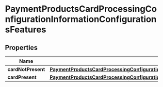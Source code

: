 
# PaymentProductsCardProcessingConfigurationInformationConfigurationsFeatures

## Properties
Name | Type | Description | Notes
------------ | ------------- | ------------- | -------------
**cardNotPresent** | [**PaymentProductsCardProcessingConfigurationInformationConfigurationsFeaturesCardNotPresent**](PaymentProductsCardProcessingConfigurationInformationConfigurationsFeaturesCardNotPresent.md) |  |  [optional]
**cardPresent** | [**PaymentProductsCardProcessingConfigurationInformationConfigurationsFeaturesCardPresent**](PaymentProductsCardProcessingConfigurationInformationConfigurationsFeaturesCardPresent.md) |  |  [optional]



